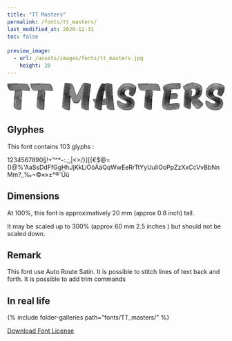 ```yaml
---
title: "TT Masters"
permalink: /fonts/tt_masters/
last_modified_at: 2020-12-31
toc: false

preview_image:
  - url: /assets/images/fonts/tt_masters.jpg
    height: 20
---
```

![TT Masters](/assets/images/fonts/tt_masters.jpg)

## Glyphes

This font contains 103 glyphs :

1234567890§!+"^*-:.;,|<>/}][{€$@=()@%'AaSsDdFfGgHhJjKkLlÖöÄäQqWwEeRrTtYyUuIiOoPpZzXxCcVvBbNnMm?_‰~©«»±°®´Üü

## Dimensions

At 100%, this font is approximatively 20 mm (approx 0.8 inch) tall.

It may be scaled up to  300% (approx 60 mm 2.5 inches ) but should not be scaled down.

## Remark
This font use Auto Route Satin.
It is possible to stitch lines of text back and forth.
It is possible to add trim commands


## In real life 
{% include folder-galleries path="fonts/TT_masters/" %}




[Download Font License](https://github.com/inkstitch/inkstitch/tree/main/fonts/tt_masters/LICENSE)

